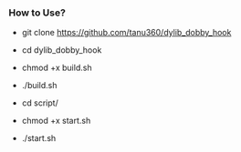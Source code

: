 ### How to Use?

- git clone https://github.com/tanu360/dylib_dobby_hook
- cd dylib_dobby_hook
- chmod +x build.sh
- ./build.sh

- cd script/
- chmod +x start.sh
- ./start.sh
